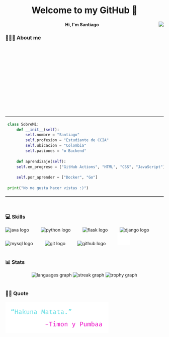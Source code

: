 <h1 align="center">Welcome to my GitHub 👋</h1>

<img align="right" height="300" src="https://media0.giphy.com/media/v1.Y2lkPTc5MGI3NjExem12Ym81ZmwzNjN1YnN5eG5zbjk2dndvdGRjMGh1NWIzdm1idHJqYiZlcD12MV9pbnRlcm5hbF9naWZfYnlfaWQmY3Q9Zw/a6pzK009rlCak/giphy.gif"  />

<h4 align="center">Hi, I'm Santiago</h4>

<h3 align="left">👨🏽‍💻​ About me</h3>

<div align="center">
  <table>
  <tr>
  <td width="100%">

  ```python
  class SobreMi:
      def __init__(self):
          self.nombre = "Santiago"
          self.profesion = "Estudiante de CCIA"
          self.ubicacion = "Colombia"
          self.pasiones = "⚙️ Backend"

      def aprendizaje(self):
      self.en_progreso = ["GitHub Actions", "HTML", "CSS", "JavaScript"]

      self.por_aprender = ["Docker", "Go"]

  print("No me gusta hacer vistas :)")
  ```

  </td>
  </tr>
  </table>
</div>
<br>

<h3 align="left">💻​ Skills</h3>

<div align="left">
  <img src="https://cdn.jsdelivr.net/gh/devicons/devicon/icons/java/java-original.svg" height="40" alt="java logo"  />
  <img width="30" />
  <img src="https://cdn.jsdelivr.net/gh/devicons/devicon/icons/python/python-original.svg" height="40" alt="python logo"  />
  <img width="30" />
  <img src="https://skillicons.dev/icons?i=flask" height="40" alt="flask logo"  />
  <img width="30" />
  <img src="https://cdn.simpleicons.org/django/092E20" height="40" alt="django logo"  />
  <img width="30" />
  <img src="https://cdn.jsdelivr.net/gh/devicons/devicon/icons/mysql/mysql-original.svg" height="40" alt="mysql logo"  />
  <img width="30" />
  <img src="https://cdn.simpleicons.org/git/F05032" height="40" alt="git logo"  />
  <img width="30" />
  <img src="https://skillicons.dev/icons?i=github" height="40" alt="github logo"  />
  <img width="30" />
  <img height="40" src="https://github.com/SKing25/SKing25/blob/main/assets/render.svg"  />
</div>
<br>

<h3 align="left">📊​​ Stats</h3>

<div align="center">
  <img src="https://github-readme-stats.vercel.app/api/top-langs?username=SKing25&locale=en&hide_title=false&layout=compact&card_width=320&langs_count=5&theme=tokyonight&hide_border=true&order=2" height="150" alt="languages graph"  />
  <img src="https://streak-stats.demolab.com?user=SKing25&locale=en&mode=weekly&theme=tokyonight&hide_border=true&border_radius=5&order=3" height="150" alt="streak graph"  />
  <img src="https://github-profile-trophy.vercel.app?username=SKing25&theme=tokyonight&column=-1&row=1&margin-w=8&margin-h=8&no-bg=true&no-frame=true&order=4" height="150" alt="trophy graph"  />
</div>
<br>

<h3 align="left">✍🏻​​ Quote</h3>

<div align="left">
  <img height="100" src="https://github.com/SKing25/SKing25/blob/main/assets/Hakuna%20Matata.png"  />
</div>

